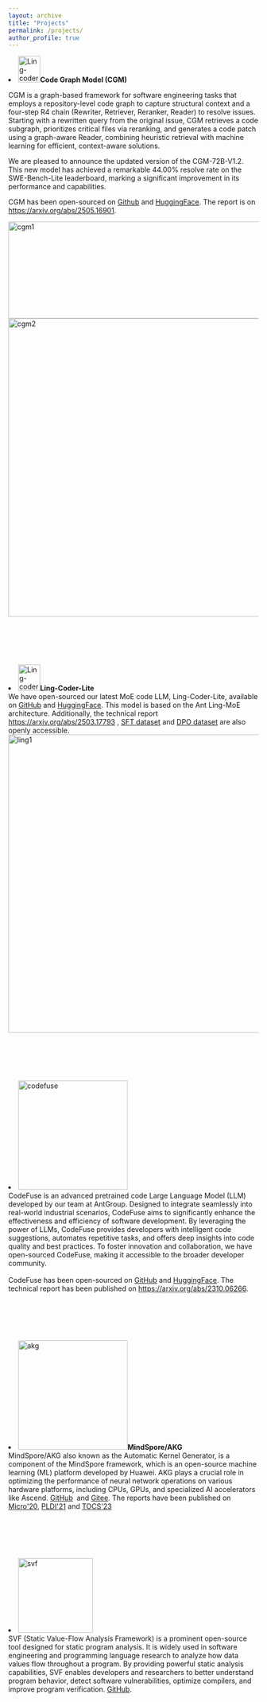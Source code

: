 ```yaml
---
layout: archive
title: "Projects"
permalink: /projects/
author_profile: true
---
```


<p style="margin-bottom: 6px">
<li><img src="https://pengd.github.io/images/image-2.png" alt="Ling-coder" width="44" height="53" /><strong>Code Graph Model (CGM)</strong>
<span>
<div>
<p>CGM is a graph-based framework for software engineering tasks that employs a repository-level code graph to capture structural context and a four-step R4 chain (Rewriter, Retriever, Reranker, Reader) to resolve issues. Starting with a rewritten query from the original issue, CGM retrieves a code subgraph, prioritizes critical files via reranking, and generates a code patch using a graph-aware Reader, combining heuristic retrieval with machine learning for efficient, context-aware solutions.</p>
<p>We are pleased to announce the updated version of the CGM-72B-V1.2. This new model has achieved a remarkable 44.00% resolve rate on the SWE-Bench-Lite leaderboard, marking a significant improvement in its performance and capabilities.</p>
<p>CGM has been open-sourced on <a href="https://github.com/codefuse-ai/CodeFuse-CGM">Github</a> and&nbsp;<a href="https://huggingface.co/inclusionAI/Ling-Coder-lite">HuggingFace</a>. The report is on <a href="https://arxiv.org/abs/2505.16901">https://arxiv.org/abs/2505.16901</a>.</p>
</div>
<div><img src="https://pengd.github.io/images/image-4.png" alt="cgm1" width="600" height="195" /></div>
<div><img src="https://pengd.github.io/images/image-5.png" alt="cgm2" width="600" /></div>
</span></li>
</p>

<div>&nbsp;</div>
<div>&nbsp;</div>
<br />
<br />


<p style="margin-bottom: 6px">
<li><img src="https://pengd.github.io/images/image-2.png" alt="Ling-coder" width="44" height="53" /><strong>Ling-Coder-Lite</strong><br />
<span>
<div><span aria-hidden="true">We have open-sourced our latest MoE code LLM, Ling-Coder-Lite, available on <a href="https://github.com/codefuse-ai/Ling-Coder-Lite">GitHub</a> and <a href="https://huggingface.co/inclusionAI/Ling-Coder-lite">HuggingFace</a>. This model is based on the Ant Ling-MoE architecture. Additionally, the technical report <a href="https://arxiv.org/abs/2503.17793">https://arxiv.org/abs/2503.17793</a> , <a href="https://huggingface.co/datasets/inclusionAI/Ling-Coder-SFT">SFT dataset</a> and <a href="https://huggingface.co/datasets/inclusionAI/Ling-Coder-DPO">DPO dataset</a> are also openly accessible.</span></div>
<div><img src="https://pengd.github.io/images/ling-coder-1.png" alt="ling1" width="600" /></div>
</span></li>
</p>

<div>&nbsp;</div>
<div>&nbsp;</div>
<br />
<br />


<p style="margin-bottom: 6px">
<li><img src="https://pengd.github.io/images/image-1.png" alt="codefuse" width="220px" />
<span>
<div>CodeFuse is an advanced pretrained code Large Language Model (LLM) developed by our team at AntGroup. Designed to integrate seamlessly into real-world industrial scenarios, CodeFuse aims to significantly enhance the effectiveness and efficiency of software development. By leveraging the power of LLMs, CodeFuse provides developers with intelligent code suggestions, automates repetitive tasks, and offers deep insights into code quality and best practices. To foster innovation and collaboration, we have open-sourced CodeFuse, making it accessible to the broader developer community.</div>
<br />
<div>CodeFuse has been open-sourced on <a href="https://github.com/codefuse-ai">GitHub</a>&nbsp;and <a href="https://huggingface.co/codefuse-ai">HuggingFace</a>. The technical report has been published on <a href="https://arxiv.org/abs/2310.06266">https://arxiv.org/abs/2310.06266</a>.</div>
</span></li>
</p>

<div>&nbsp;</div>
<div>&nbsp;</div>
<br />
<br />


<p style="margin-bottom: 6px">
<li><img src="https://pengd.github.io/images/image.png" alt="akg" width="220px" /><strong>MindSpore/AKG</strong>
<span>
<div>MindSpore/AKG also known as the Automatic Kernel Generator, is a component of the MindSpore framework, which is an open-source machine learning (ML) platform developed by Huawei. AKG plays a crucial role in optimizing the performance of neural network operations on various hardware platforms, including CPUs, GPUs, and specialized AI accelerators like Ascend.  <a href="https://github.com/mindspore-ai/akg">GitHub</a>&nbsp; and  <a href="https://github.com/mindspore-ai/akg">Gitee</a>. The reports have been published on <a href="https://ieeexplore.ieee.org/document/9251965">Micro'20</a>, <a href="https://dl.acm.org/doi/abs/10.1145/3453483.3454106">PLDI'21</a> and <a href="https://dl.acm.org/doi/10.1145/3635305">TOCS'23</a>
</div>
</span></li>
</p>

<div>&nbsp;</div>
<div>&nbsp;</div>
<br />
<br />


<p style="margin-bottom: 6px">
<li><img src="https://pengd.github.io/images/image-3.png" alt="svf" width="150px"  />
<span>
<div>
SVF (Static Value-Flow Analysis Framework) is a prominent open-source tool designed for static program analysis. It is widely used in software engineering and programming language research to analyze how data values flow throughout a program. By providing powerful static analysis capabilities, SVF enables developers and researchers to better understand program behavior, detect software vulnerabilities, optimize compilers, and improve program verification. <a href="http://svf-tools.github.io/SVF/">GitHub</a>.
</div>
</span></li>
</p>